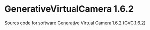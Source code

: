 # GenerativeVirtualCamera 1.6.2
Sourcs code for software Generative Virtual Camera 1.6.2 (GVC.1.6.2)
